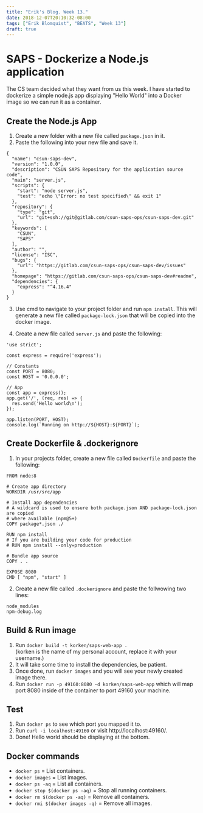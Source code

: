 ```yaml
---
title: "Erik's Blog. Week 13."
date: 2018-12-07T20:10:32-08:00
tags: ["Erik Blomquist", "BEATS", "Week 13"]
draft: true
---
```

# SAPS - Dockerize a Node.js application
The CS team decided what they want from us this week. I have started to dockerize a simple node.js app displaying "Hello World" into a Docker image so we can run it as a container.

## Create the Node.js App
1. Create a new folder with a new file called `package.json` in it.
2. Paste the following into your new file and save it.

```
{
  "name": "csun-saps-dev",
  "version": "1.0.0",
  "description": "CSUN SAPS Repository for the application source code",
  "main": "server.js",
  "scripts": {
    "start": "node server.js",
    "test": "echo \"Error: no test specified\" && exit 1"
  },
  "repository": {
    "type": "git",
    "url": "git+ssh://git@gitlab.com/csun-saps-ops/csun-saps-dev.git"
  },
  "keywords": [
    "CSUN",
    "SAPS"
  ],
  "author": "",
  "license": "ISC",
  "bugs": {
    "url": "https://gitlab.com/csun-saps-ops/csun-saps-dev/issues"
  },
  "homepage": "https://gitlab.com/csun-saps-ops/csun-saps-dev#readme",
  "dependencies": {
    "express": "^4.16.4"
  }
}

```
3. Use cmd to navigate to your project folder and run `npm install`. This will generate a new file called `package-lock.json` that will be copied into the docker image.

4. Create a new file called `server.js` and paste the following:

```
'use strict';

const express = require('express');

// Constants
const PORT = 8080;
const HOST = '0.0.0.0';

// App
const app = express();
app.get('/', (req, res) => {
  res.send('Hello world\n');
});

app.listen(PORT, HOST);
console.log(`Running on http://${HOST}:${PORT}`);

```

## Create Dockerfile & .dockerignore
1. In your projects folder, create a new file called `Dockerfile` and paste the following:

```
FROM node:8

# Create app directory
WORKDIR /usr/src/app

# Install app dependencies
# A wildcard is used to ensure both package.json AND package-lock.json are copied
# where available (npm@5+)
COPY package*.json ./

RUN npm install
# If you are building your code for production
# RUN npm install --only=production

# Bundle app source
COPY . .

EXPOSE 8080
CMD [ "npm", "start" ]
```
2. Create a new file called `.dockerignore` and paste the follwowing two lines:

```
node_modules
npm-debug.log
```

## Build & Run image
1. Run `docker build -t korken/saps-web-app .`  
(korken is the name of my personal account, replace it with your username.)
2. It will take some time to install the dependencies, be patient.
3. Once done, run `docker images` and you will see your newly created image there.
4.  Run `docker run -p 49160:8080 -d korken/saps-web-app` which will map port 8080 inside of the container to port 49160 your machine.

## Test
1. Run `docker ps` to see which port you mapped it to.
2. Run `curl -i localhost:49160` or visit http://localhost:49160/.
3. Done! Hello world should be displaying at the bottom.

## Docker commands
- `docker ps` = List containers.
- `docker images` = List images.
- `docker ps -aq` = List all containers.
- `docker stop $(docker ps -aq)` = Stop all running containers.
- `docker rm $(docker ps -aq)` = Remove all containers.
- `docker rmi $(docker images -q)` = Remove all images.
